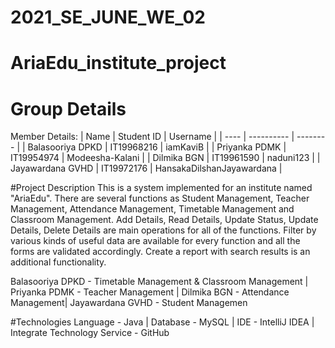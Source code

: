 # 2021_SE_JUNE_WE_02
# AriaEdu_institute_project

# Group Details
Member Details:
| Name | Student ID | Username |
| ---- | ---------- | -------- |
| Balasooriya DPKD | IT19968216 | iamKaviB |
| Priyanka PDMK | IT19954974 | Modeesha-Kalani |
| Dilmika BGN | IT19961590 | naduni123 |
| Jayawardana GVHD | IT19972176 | HansakaDilshanJayawardana | 

#Project Description
This is a system implemented for an institute named "AriaEdu". There are several functions as Student Management, Teacher Management, Attendance Management, Timetable Management and Classroom Management. Add Details, Read Details, Update Status, Update Details, Delete Details are main operations for all of the functions. Filter by various kinds of useful data are available for every function and all the forms are validated accordingly. Create a report with search results is an additional functionality. 

Balasooriya DPKD - Timetable Management & Classroom Management | Priyanka PDMK - Teacher Management | Dilmika BGN - Attendance Management| Jayawardana GVHD - Student Managemen

#Technologies
Language - Java | Database - MySQL | IDE - IntelliJ IDEA | Integrate Technology Service - GitHub
